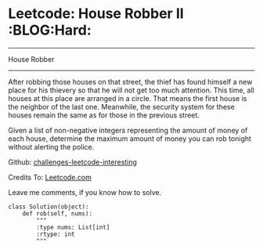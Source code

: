 # Leetcode: House Robber II     :BLOG:Hard:


---

House Robber  

---

After robbing those houses on that street, the thief has found himself a new place for his thievery so that he will not get too much attention. This time, all houses at this place are arranged in a circle. That means the first house is the neighbor of the last one. Meanwhile, the security system for these houses remain the same as for those in the previous street.  

Given a list of non-negative integers representing the amount of money of each house, determine the maximum amount of money you can rob tonight without alerting the police.  

Github: [challenges-leetcode-interesting](https://github.com/DennyZhang/challenges-leetcode-interesting/tree/master/house-robber-ii)  

Credits To: [Leetcode.com](https://leetcode.com/problems/house-robber-ii/description/)  

Leave me comments, if you know how to solve.  

    class Solution(object):
        def rob(self, nums):
            """
            :type nums: List[int]
            :rtype: int
            """